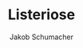 ---
title: Listeriose
layout: post
author: Jakob Schumacher

fortbildung: fortbildung/Listeriose.html
aktionen: aktionen/Listeriose.html

basisdaten:
  bild: https://upload.wikimedia.org/wikipedia/commons/2/26/Listeria_monocytogenes_-_Columbia_Horse_Blood_Agar_-Detail.jpg
  bildcredits: https://commons.wikimedia.org/wiki/File:Listeria_monocytogenes_-_Columbia_Horse_Blood_Agar_-Detail.jpg
  bildautor: Wikipedia/Nathan Reading
  kurzbeschreibung: Listeriose ist eine infektiöse Erkrankung. Und zählt zu den durch Lebensmittel übertragenen Krankheiten. Ausbrüche durch Lebensmittel kommen häufiger vor. 

inhalte:  
# Erregerdaten
  - id: erregername
    text: Listeriose wird durch Bakterien der Gattung Listeria hervorgerufen
    kategorie: erregerdaten
  - id: erregertyp
    text: Der Erreger ist ein Bakterium. 
    kategorie: erregerdaten
  - id: erregergruppen
    text: Der Erreger wird unterteilt in Spezies. Humanpathogen ist insbesondere Listeria monocytogenes. Listeria monocytogenes wird wiederum unterteilt in Serovare.
    kategorie: erregerdaten
  - id: toxin
    text: 
    kategorie: erregerdaten
  - id: erregergruppenunterschiede
    text: 
    kategorie: erregerdaten 
  - id: umweltresistenz
    text: Der Erreger kann sich in der Umwelt vermehren. Auch unter Kühlschrankbedingungen
    kategorie: erreger
    
# Vorkommen
  - id: vorkommen_deu
    text: Ungefähr 700 invasive Fälle werden jährlich gemeldet
    nummer_2018: 698
    kategorie: vorkommen
    quellename: Survstat
    quelleurl: https://survstat.rki.de/
  - id: vorkommen_welt
    text: Der Erreger kommt weltweit vor. 
    kategorie: vorkommen hygkowichtig
  - id: reservoir
    text: Der Erreger kommt ubiquitär in der Erde vor. Der Erreger kommt auch im Darm von Tiere und gesunde Menschen vor.
    kategorie: vorkommen hygkowichtig
      
# Zeiten
  - id: inkubationszeit
    text: Die Inkubationszeit beträgt wenige Stunden bis 6 Tage
    kategorie: zeiten hygkowichtig
  - id: inkubationszeit_min
    text: 
    nummer: 0.3
    kategorie: zeiten
  - id: inkubationszeit_max
    text:
    nummer: 6
    kategorie: zeiten
  - id: ansteckungszeit_normal
    text: Erkrankte Personen sind ansteckend vom Beginn der Krankheitszeichen bis Monate nach Ende der Krankheitszeichen.
    kategorie: zeiten hygkowichtig
  - id: ansteckungszeit_lang 
    text: 
    kategorie: zeiten
  - id: saisonalitaet
    text: Es gibt keinen saisonalen Gipfel
    kategorie: zeiten


# Klinik
  - id: symptome
    text: Krankheitszeichen bei immunkompetenten Personen sind Durchfall und leichtes Fieber.
    kategorie: klinik hygkowichtig
  - id: komplikationen
    text: |
      Bei Immungeschwächten kann das Vollbild einer Listeriose auftreten: Es kann zu den folgenden Symptomen kommen: Gastroenteritis, Zeichen eines grippalen Infekts, Sepsis, eitrige Meningitis und Tod. 
    kategorie: klinik hygkowichtig
  - id: krankheitsdauer
    text: 
    kategorie: klinik
  - id: asymptomatik
    text: Die meisten Immunkompetenten entwickeln keine Krankheitszeichen
    kategorie: klinik
  - id: letalität
    text: 7 von 100 erkrankten Personen versterben.
    kategorie: klinik hygkowichtig

# Übertragungswege
  - id: uebertragungswege
    text: | 
      Der Erreger wird üblicherweise durch viele Lebensmittel übertragen. Häufig betroffen sind Fleisch, Milch und Milchprodukte, Salate. Von Mensch-zu-Mensch Übertragung kommt quasi nur in der Schwangerschaft vor. Ganz selten kann der Erreger durch die Umwelt auf Wunden gelangen und dort eine Infektion hervorrufen.
    kategorie: uebertragungswege hygkowichtig

# Meldung
  - varname: IFSG_6_1_2
  - varname: IFSG_7
  - varname: IFSG_34 

aktionsbausteine:
  - varname: GETINFO
  - varname: UEBERMITTLUNG
  - varname: AUSBRUCHSUNTERSUCHUNG
  - varname: UNTERRICHTUNG_GA
  - varname: UNTERRICHTUNG_LEB
  - varname: KUECHENHYGIENE
  - varname: NRZ
  
interview:     
  - varname: KRANKHEITSZEICHEN
  - varname: ERKRANKUNGSBEGINN
  - varname: HOSPITALISIERUNG
  - question: Wären sie bereit den Inhalt Ihres Kühlschrankes untersuchen zu lassen?
    comment: Listeriose-Ausbrüche sind häufig über einen längeren Zeitraum ausgestreckt und die Zugehörigkeit zu einem Ausbruch kann erst sehr spät festgestellt werden. Wenn die Lebensmittelaufsicht bereit dazu ist - wäre es sinnvoll bei jeder erkrankten Person die vor der Erkrankung gegessenen Lebensmittel in einem Kühlschrank untersuchen zu lassen.
    
quellen:
  - name: Ratgeber des Robert Koch-Instituts
    webseite: https://www.rki.de/DE/Content/Infekt/EpidBull/Merkblaetter/Ratgeber_Listeriose.html
  - name: European center for diesease control (englisch)
    webseite: https://www.ecdc.europa.eu/en/listeriosis
  - name: Wikipedia-Eintrag
    webseite: https://de.wikipedia.org/wiki/Listeriose
  - name: US-Center for diesease control (englisch)
    webseite: https://www.cdc.gov/listeria/index.html
  - name: Public health england (englisch)
    webseite: https://www.gov.uk/government/collections/listeria-guidance-data-and-analysis
  - name: Pubmed - Sammlung wissenschaftlicher Publikationen (englisch)
    webseite: https://www.ncbi.nlm.nih.gov/pubmed?term=%22Listeriosis%22%5BMesh%5D
---